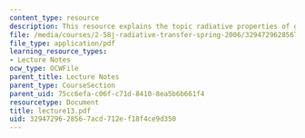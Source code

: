 ```yaml
---
content_type: resource
description: This resource explains the topic radiative properties of gases.
file: /media/courses/2-58j-radiative-transfer-spring-2006/3294729628567acd712ef18f4ce9d350_lecture13.pdf
file_type: application/pdf
learning_resource_types:
- Lecture Notes
ocw_type: OCWFile
parent_title: Lecture Notes
parent_type: CourseSection
parent_uid: 75cc6efa-c06f-c71d-8410-8ea5b6b661f4
resourcetype: Document
title: lecture13.pdf
uid: 32947296-2856-7acd-712e-f18f4ce9d350
---
```

